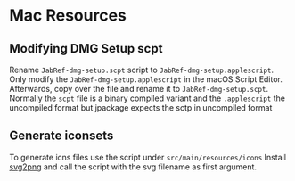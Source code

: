# Mac Resources

## Modifying DMG Setup scpt

Rename `JabRef-dmg-setup.scpt` script to  `JabRef-dmg-setup.applescript`.
Only modify the `JabRef-dmg-setup.applescript` in the macOS Script Editor.
Afterwards, copy over the file and rename it to `JabRef-dmg-setup.scpt`.
Normally the `scpt` file is a binary compiled variant and the `.applescript` the uncompiled format but jpackage expects the sctp in uncompiled format

## Generate iconsets

To generate icns files use the script under `src/main/resources/icons`
Install [svg2png](https://formulae.brew.sh/formula/svg2png) and call the script with the svg filename as first argument.
